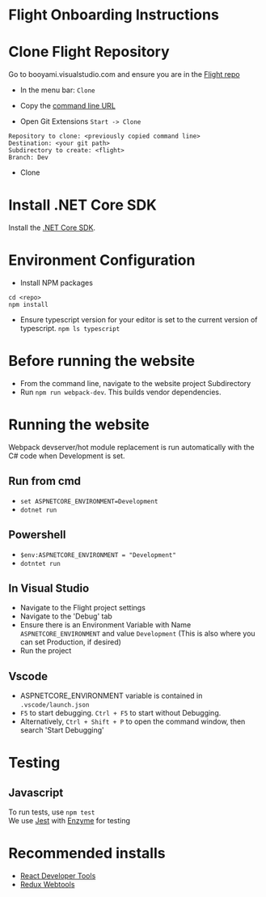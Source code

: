 # Flight Onboarding Instructions

# Clone Flight Repository
Go to booyami.visualstudio.com and ensure you are in the [Flight repo](https://booyami.visualstudio.com/Booyami/_git/Flight)

* In the menu bar: ``` Clone ```

* Copy the [command line URL](https://booyami.visualstudio.com/Booyami/_git/Flight)

* Open Git Extensions ``` Start -> Clone ```

``` Repository to clone: <previously copied command line> ```  
``` Destination: <your git path> ```  
``` Subdirectory to create: <flight> ```  
``` Branch: Dev ```

* Clone

# Install .NET Core SDK

Install the [.NET Core SDK](https://www.microsoft.com/net/core#windowscmd). 

# Environment Configuration

* Install NPM packages

``` cd <repo> ```  
``` npm install ```

* Ensure typescript version for your editor is set to the current version of typescript. ``` npm ls typescript ```

# Before running the website
* From the command line, navigate to the website project Subdirectory
* Run ``` npm run webpack-dev ```.  This builds vendor dependencies. 

# Running the website

Webpack devserver/hot module replacement is run automatically with the C# code when Development is set.

## Run from cmd
* ``` set ASPNETCORE_ENVIRONMENT=Development ```
* ``` dotnet run ```

## Powershell
* ``` $env:ASPNETCORE_ENVIRONMENT = "Development" ```
* ``` dotntet run ```

## In Visual Studio
* Navigate to the Flight project settings
* Navigate to the 'Debug' tab
* Ensure there is an Environment Variable with Name ``` ASPNETCORE_ENVIRONMENT ``` and value ``` Development ```
(This is also where you can set Production, if desired)
* Run the project

## Vscode
* ASPNETCORE_ENVIRONMENT variable is contained in ``` .vscode/launch.json ```
* ``` F5 ``` to start debugging.  ``` Ctrl + F5 ``` to start without Debugging.
* Alternatively, ``` Ctrl + Shift + P ``` to open the command window, then search 'Start Debugging'

# Testing
## Javascript
To run tests, use ``` npm test ```  
We use [Jest](https://facebook.github.io/jest/) with [Enzyme](https://github.com/airbnb/enzyme) for testing  

# Recommended installs

* [React Developer Tools](https://chrome.google.com/webstore/detail/react-developer-tools/fmkadmapgofadopljbjfkapdkoienihi?hl=en)
* [Redux Webtools](https://chrome.google.com/webstore/detail/redux-devtools/lmhkpmbekcpmknklioeibfkpmmfibljd?hl=en)